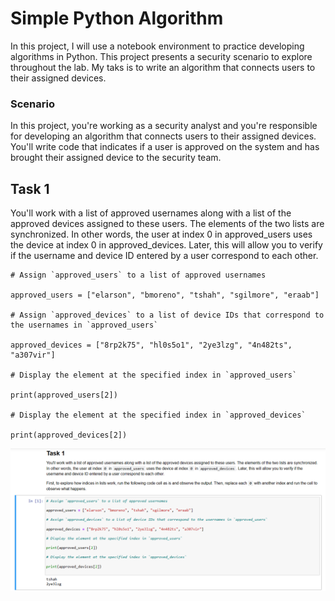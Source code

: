 # Simple Python Algorithm
In this project, I will use a notebook environment to practice developing algorithms in Python. This project presents a security scenario to explore throughout the lab. My taks is to write an algorithm that connects users to their assigned devices.

### Scenario
In this project, you're working as a security analyst and you're responsible for developing an algorithm that connects users to their assigned devices. You'll write code that indicates if a user is approved on the system and has brought their assigned device to the security team.

## Task 1

You'll work with a list of approved usernames along with a list of the approved devices assigned to these users. The elements of the two lists are synchronized. In other words, the user at index 0 in approved_users uses the device at index 0 in approved_devices. Later, this will allow you to verify if the username and device ID entered by a user correspond to each other.

```
# Assign `approved_users` to a list of approved usernames

approved_users = ["elarson", "bmoreno", "tshah", "sgilmore", "eraab"]

# Assign `approved_devices` to a list of device IDs that correspond to the usernames in `approved_users`

approved_devices = ["8rp2k75", "hl0s5o1", "2ye3lzg", "4n482ts", "a307vir"]

# Display the element at the specified index in `approved_users`

print(approved_users[2])

# Display the element at the specified index in `approved_devices`

print(approved_devices[2])

```

<img src="images/task1.png">
